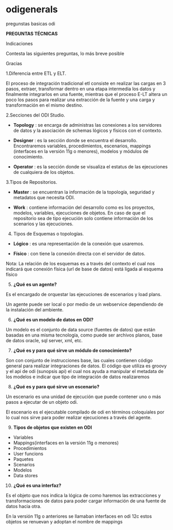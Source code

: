 # odigenerals
pregunstas basicas odi



**PREGUNTAS TÉCNICAS**

Indicaciones

Contesta las siguientes preguntas, lo más breve posible

Gracias

1.Diferencia entre ETL y ELT.

El proceso de integración tradicional etl consiste en realizar las cargas en 3 pasos, extraer, transformar dentro en una etapa intermedia los datos y finalmente integrarlos en una fuente, mientras que el proceso E-LT altera un poco los pasos para realizar una extracción de la fuente y una carga y transformación en el mismo destino.


2.Secciones del ODI Studio.

- **Topology** : se encarga de administras las conexiones a los servidores de datos y la asociación de schemas lógicos y físicos con el contexto.

- **Designer** : es la sección donde se encuentra el desarrollo. Encontraremos variables, procedimientos, escenarios, mappings (interfaces en la versión 11g o menores), modelos y módulos de conocimiento.

- **Operator** : es la sección donde se visualiza el estatus de las ejecuciones de cualquiera de los objetos.

3.Tipos de Repositorios.

- **Master** : se encuentran la información de la topología, seguridad y metadatos que necesita ODI.

- **Work** : contiene información del desarrollo como es los proyectos, modelos, variables, ejecuciones de objetos. En caso de que el repositorio sea de tipo ejecución solo contiene información de los scenarios y las ejecuciones.

4. Tipos de Esquemas o topologías.

- **Lógico** : es una representación de la conexión que usaremos.

- **Físico** : con tiene la conexión directa con el servidor de datos.

Nota: La relación de los esquemas es a través del contexto el cual nos indicará que conexión física (url de base de datos) está ligada al esquema físico



5. **¿Qué es un agente?**

Es el encargado de orquestar las ejecuciones de escenarios y load plans.

Un agente puede ser local o por medio de un webservice dependiendo de la instalación del ambiente.

6. **¿Qué es un modelo de datos en ODI?**

Un modelo es el conjunto de data source (fuentes de datos) que están basadas en una misma tecnología, como puede ser archivos planos, base de datos oracle, sql server, xml, etc.



7. **¿Qué es y para qué sirve un módulo de conocimiento?**

Son con conjunto de instrucciones base, las cuales contienen código general para realizar integraciones de datos. El código que utiliza es groovy y el api de odi (sunopsis api) el cual nos ayuda a manipular el metadata de los modelos e indicar que tipo de integración de datos realizaremos



8. **¿Qué es y para qué sirve un escenario?**

Un escenario es una unidad de ejecución que puede contener uno o más pasos a ejecutar de un objeto odi.

El escenario es el ejecutable compilado de odi en términos coloquiales por lo cual nos sirve para poder realizar ejecuciones  a través del agente.


9. **Tipos de objetos que existen en ODI**

- Variables
- Mappings(interfaces en la versión 11g o menores)
- Procedimientos
- User funcions
- Paquetes
- Scenarios
- Modelos
- Data stores



10. **¿Qué es una interfaz?**

Es el objeto que nos indica la lógica de como haremos las extracciones y transformaciones de datos para poder cargar información de una fuente de datos hacia otra.

En la versión 11g o anteriores se llamaban interfaces en odi 12c estos objetos se renuevan y adoptan el nombre de mappings
